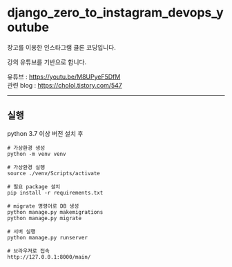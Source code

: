 # django_zero_to_instagram_devops_youtube

장고를 이용한 인스타그램 클론 코딩입니다.

강의 유튜브를 기반으로 합니다.

유튜브 : https://youtu.be/M8UPyeF5DfM  
관련 blog : https://cholol.tistory.com/547

---

## 실행

python 3.7 이상 버전 설치 후

```
# 가상환경 생성 
python -m venv venv

# 가상환경 실행
source ./venv/Scripts/activate

# 필요 package 설치
pip install -r requirements.txt

# migrate 명령어로 DB 생성
python manage.py makemigrations
python manage.py migrate

# 서버 실행
python manage.py runserver

# 브라우져로 접속
http://127.0.0.1:8000/main/
```
